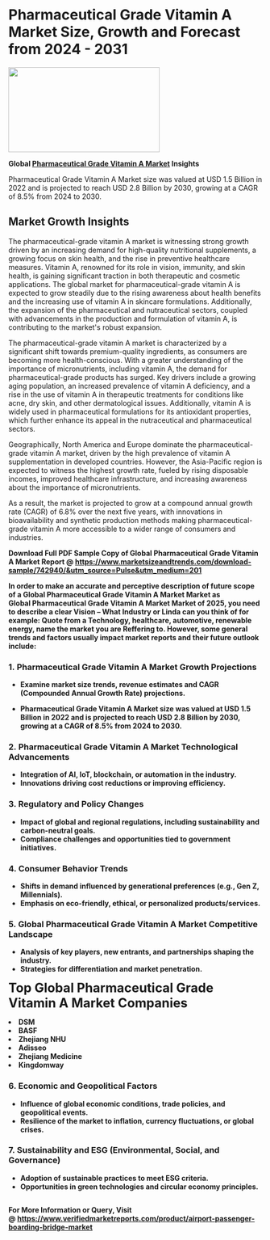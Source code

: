 <H1>Pharmaceutical Grade Vitamin A Market Size, Growth and Forecast from 2024 - 2031</H1><img class="aligncenter size-medium wp-image-584254" src="https://thirdeyenews.in/wp-content/uploads/2024/09/Global-Market-Research-300x168.jpeg" alt="" width="300" height="168" /><p><strong>Global&nbsp;<a href="https://www.marketsizeandtrends.com/download-sample/742940/&amp;utm_source=Pulse&amp;utm_medium=201">Pharmaceutical Grade Vitamin A Market</a> Insights</strong></p><p>Pharmaceutical Grade Vitamin A Market size was valued at USD 1.5 Billion in 2022 and is projected to reach USD 2.8 Billion by 2030, growing at a CAGR of 8.5% from 2024 to 2030.</p><p><h2>Market Growth Insights</h2> <p>The pharmaceutical-grade vitamin A market is witnessing strong growth driven by an increasing demand for high-quality nutritional supplements, a growing focus on skin health, and the rise in preventive healthcare measures. Vitamin A, renowned for its role in vision, immunity, and skin health, is gaining significant traction in both therapeutic and cosmetic applications. The global market for pharmaceutical-grade vitamin A is expected to grow steadily due to the rising awareness about health benefits and the increasing use of vitamin A in skincare formulations. Additionally, the expansion of the pharmaceutical and nutraceutical sectors, coupled with advancements in the production and formulation of vitamin A, is contributing to the market's robust expansion.</p> <p><strong></strong></p> <p>The pharmaceutical-grade vitamin A market is characterized by a significant shift towards premium-quality ingredients, as consumers are becoming more health-conscious. With a greater understanding of the importance of micronutrients, including vitamin A, the demand for pharmaceutical-grade products has surged. Key drivers include a growing aging population, an increased prevalence of vitamin A deficiency, and a rise in the use of vitamin A in therapeutic treatments for conditions like acne, dry skin, and other dermatological issues. Additionally, vitamin A is widely used in pharmaceutical formulations for its antioxidant properties, which further enhance its appeal in the nutraceutical and pharmaceutical sectors.</p> <p>Geographically, North America and Europe dominate the pharmaceutical-grade vitamin A market, driven by the high prevalence of vitamin A supplementation in developed countries. However, the Asia-Pacific region is expected to witness the highest growth rate, fueled by rising disposable incomes, improved healthcare infrastructure, and increasing awareness about the importance of micronutrients.</p> <p>As a result, the market is projected to grow at a compound annual growth rate (CAGR) of 6.8% over the next five years, with innovations in bioavailability and synthetic production methods making pharmaceutical-grade vitamin A more accessible to a wider range of consumers and industries.</p> <p><strong></p><p><span class=""><strong>Download Full PDF Sample Copy of Global Pharmaceutical Grade Vitamin A Market Report</strong> @ <a href="https://www.marketsizeandtrends.com/download-sample/742940/&amp;utm_source=Pulse&amp;utm_medium=201" target="_blank">https://www.marketsizeandtrends.com/download-sample/742940/&amp;utm_source=Pulse&amp;utm_medium=201</a></span></p><p>In order to make an accurate and perceptive description of future scope of a Global&nbsp;Pharmaceutical Grade Vitamin A Market Market as Global&nbsp;Pharmaceutical Grade Vitamin A Market Market of 2025, you need to describe a clear Vision &ndash; What Industry or Linda can you think of for example: Quote from a Technology, healthcare, automotive, renewable energy, name the market you are Reffering to. However, some general trends and factors usually impact market reports and their future outlook include:</p><h3>1.&nbsp;<strong>Pharmaceutical Grade Vitamin A Market Growth Projections</strong></h3><ul><li>Examine market size trends, revenue estimates and CAGR (Compounded Annual Growth Rate) projections.</li><li><p>Pharmaceutical Grade Vitamin A Market size was valued at USD 1.5 Billion in 2022 and is projected to reach USD 2.8 Billion by 2030, growing at a CAGR of 8.5% from 2024 to 2030.</p></li></ul><h3>2.&nbsp;<strong>Pharmaceutical Grade Vitamin A Market Technological Advancements</strong></h3><ul><li>Integration of AI, IoT, blockchain, or automation in the industry.</li><li>Innovations driving cost reductions or improving efficiency.</li></ul><h3>3.&nbsp;<strong>Regulatory and Policy Changes</strong></h3><ul><li>Impact of global and regional regulations, including sustainability and carbon-neutral goals.</li><li>Compliance challenges and opportunities tied to government initiatives.</li></ul><h3>4.&nbsp;<strong>Consumer Behavior Trends</strong></h3><ul><li>Shifts in demand influenced by generational preferences (e.g., Gen Z, Millennials).</li><li>Emphasis on eco-friendly, ethical, or personalized products/services.</li></ul><h3>5.&nbsp;<strong>Global Pharmaceutical Grade Vitamin A Market Competitive Landscape</strong></h3><ul><li>Analysis of key players, new entrants, and partnerships shaping the industry.</li><li>Strategies for differentiation and market penetration.</li></ul><p data-pm-slice="1 1 []"><span style="color: inherit; font-family: inherit; font-size: 25px;">Top Global Pharmaceutical Grade Vitamin A Market Companies</span></p><div class="" data-test-id=""><p><li>DSM</li><li> BASF</li><li> Zhejiang NHU</li><li> Adisseo</li><li> Zhejiang Medicine</li><li> Kingdomway</li></p></div><h3>6.&nbsp;<strong>Economic and Geopolitical Factors</strong></h3><ul><li>Influence of global economic conditions, trade policies, and geopolitical events.</li><li>Resilience of the market to inflation, currency fluctuations, or global crises.</li></ul><h3>7.&nbsp;<strong>Sustainability and ESG (Environmental, Social, and Governance)</strong></h3><ul><li>Adoption of sustainable practices to meet ESG criteria.</li><li>Opportunities in green technologies and circular economy principles.</li></ul><h2><strong style="font-size: 14px;">For More Information or Query, Visit @&nbsp;</strong><a style="background-color: #ffffff; font-size: 14px;" href="https://www.marketsizeandtrends.com/report/pharmaceutical-grade-vitamin-a-market/" target="_blank">https://www.verifiedmarketreports.com/product/airport-passenger-boarding-bridge-market</a></h2>

